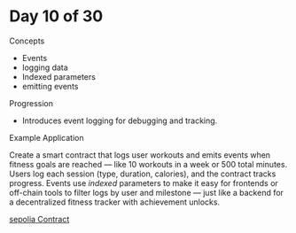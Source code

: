 # Day 10 of 30

Concepts

- Events
- logging data
- Indexed parameters
- emitting events

Progression

- Introduces event logging for debugging and tracking.

Example Application

Create a smart contract that logs user workouts and emits events when fitness goals are reached — like 10 workouts in a week or 500 total minutes. Users log each session (type, duration, calories), and the contract tracks progress. Events use _indexed_ parameters to make it easy for frontends or off-chain tools to filter logs by user and milestone — just like a backend for a decentralized fitness tracker with achievement unlocks.

[sepolia Contract](https://sepolia.etherscan.io/address/0xb6266536a7be8ebf06f6616cd10a03fafd2cbea7#code)
